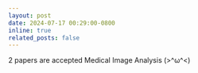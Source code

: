 ```yaml
---
layout: post
date: 2024-07-17 00:29:00-0800
inline: true
related_posts: false
---
```


2 papers are accepted Medical Image Analysis (>^ω^<)